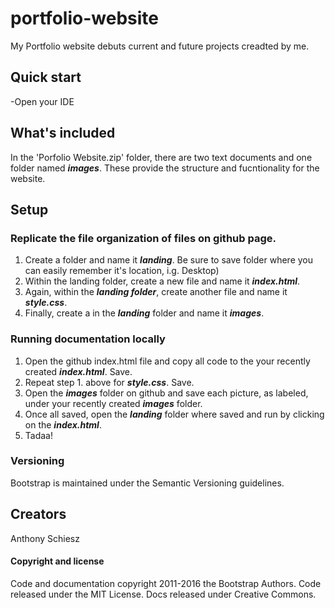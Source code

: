 # portfolio-website
My Portfolio website debuts current and future projects creadted by me.

## Quick start
-Open your IDE

## What's included
In the 'Porfolio Website.zip' folder, there are two text documents and one folder named _**images**_. These provide the structure and fucntionality for the website.

## Setup
### Replicate the file organization of files on github page.
1. Create a folder and name it _**landing**_. Be sure to save folder where you can easily remember it's location, i.g. Desktop)
2. Within the landing folder, create a new file and name it _**index.html**_.
3. Again, within the _**landing folder**_, create another file and name it _**style.css**_.
4. Finally, create a in the _**landing**_ folder and name it _**images**_.

### Running documentation locally
1. Open the github index.html file and copy all code to the your recently created _**index.html**_. Save.  
2. Repeat step 1. above for _**style.css**_. Save.
3. Open the _**images**_ folder on github and save each picture, as labeled, under your recently created _**images**_ folder.
3. Once all saved, open the _**landing**_ folder where saved and run by clicking on the _**index.html**_.
4. Tadaa!

### Versioning
Bootstrap is maintained under the Semantic Versioning guidelines.

## Creators
Anthony Schiesz

#### Copyright and license
Code and documentation copyright 2011-2016 the Bootstrap Authors. Code released under the MIT License. Docs released under Creative Commons.
